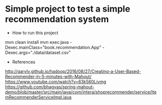 # Simple project to test a simple recommendation system

* How to run this project

mvn clean install
mvn exec:java -Dexec.mainClass="book.recommendation.App" -Dexec.args="./data/dataset.csv"

* References

http://garylv.github.io/hadoop/2016/08/27/Creating-a-User-Based-Recommender-in-5-minutes-with-Mahout/
https://www.youtube.com/watch?v=63k560Livmg
https://github.com/bhagyas/spring-mahout-demo/blob/master/src/main/java/com/intera/shoprecommender/service/ItemRecommenderServiceImpl.java

